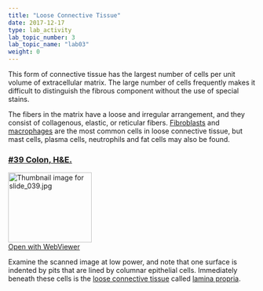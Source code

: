 ```yaml
---
title: "Loose Connective Tissue"
date: 2017-12-17
type: lab_activity
lab_topic_number: 3
lab_topic_name: "lab03"
weight: 0
---
```

<div class="entrybody">
						<p>This form of connective tissue has the largest number of cells per unit volume of extracellular matrix. The large number of cells frequently makes it difficult to distinguish the fibrous component without the use of special stains. </p>

<p>The fibers in the matrix have a loose and irregular arrangement, and they consist of collagenous, elastic, or reticular fibers. <u>Fibroblasts</u> and <u>macrophages</u> are the most common cells in loose connective tissue, but mast cells, plasma cells, neutrophils and fat cells may also be found.</p>

<h3><u>#39 Colon, <span class="caps">H&amp;E.</span></u></h3>

<div class="thumbnail"> <a href="http://virtualslides.cumc.columbia.edu/39.svs/view.apml?" target="_blank"><img alt="Thumbnail image for slide_039.jpg" src="/assets/images/slide_039-thumb-170x143-1479.jpg" width="170" height="143" class="mt-image-left"></a><br><a href="http://virtualslides.cumc.columbia.edu/39.svs/view.apml?" target="_blank">Open with WebViewer</a></div>

<p>Examine the scanned image at low power, and note that one surface is indented by pits that are lined by columnar epithelial cells. Immediately beneath these cells is the <u>loose connective tissue</u> called <u>lamina propria</u>.</p>
						
						
</div>
